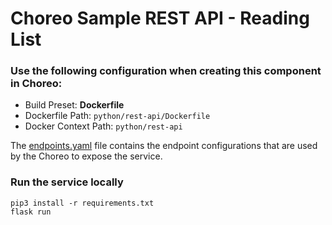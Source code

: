 # Choreo Sample REST API - Reading List

### Use the following configuration when creating this component in Choreo:

- Build Preset: **Dockerfile**
- Dockerfile Path: `python/rest-api/Dockerfile`
- Docker Context Path: `python/rest-api`

The [endpoints.yaml](.choreo/endpoints.yaml) file contains the endpoint configurations that are used by the Choreo to expose the service.

### Run the service locally

```shell
pip3 install -r requirements.txt
flask run
```
